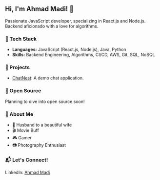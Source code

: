 ## Hi, I'm Ahmad Madi! 👋

Passionate JavaScript developer, specializing in React.js and Node.js. Backend aficionado with a love for algorithms.

### 💼 Tech Stack
- **Languages:** JavaScript (React.js, Node.js), Java, Python
- **Skills:** Backend Engineering, Algorithms, CI/CD, AWS, Git, SQL, NoSQL

### 🚀 Projects
- [ChatNest](https://github.com/AhmadMadi/ChatNest): A demo chat application.

### 🌱 Open Source
Planning to dive into open source soon!

### 🌟 About Me
- 🤵 Husband to a beautiful wife
- 🎬 Movie Buff
- 🎮 Gamer
- 📷 Photography Enthusiast

### 📬 Let's Connect!
LinkedIn: [Ahmad Madi](https://www.linkedin.com/in/ahmad-s-madi/)
